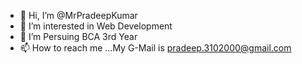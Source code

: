 - 👋 Hi, I’m @MrPradeepKumar
- 👀 I’m interested in Web Development
- 🌱 I’m Persuing BCA 3rd Year
- 📫 How to reach me ...My G-Mail is pradeep.3102000@gmail.com

<!---
MrPradeepKumar/MrPradeepKumar is a ✨ special ✨ repository because its `README.md` (this file) appears on your GitHub profile.
You can click the Preview link to take a look at your changes.
--->

